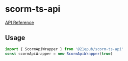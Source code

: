 # scorm-ts-api

[API Reference](https://21epub.github.io/scorm-ts-api/)

## Usage

```js
import { ScormApiWrapper } from '@21epub/scorm-ts-api'
const scormApiWrapper = new ScormApiWrapper(true)
```
